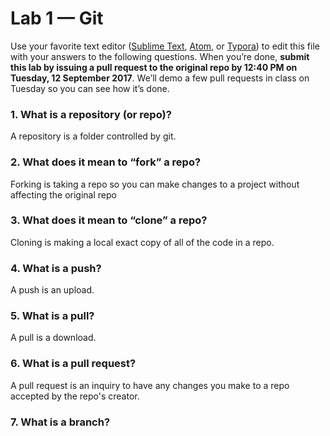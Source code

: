 # Lab 1 — Git

Use your favorite text editor ([Sublime Text](https://www.sublimetext.com/), [Atom](https://atom.io/), or [Typora](https://typora.io/)) to edit this file with your answers to the following questions. When you’re done, **submit this lab by issuing a pull request to the original repo by 12:40 PM on Tuesday, 12 September 2017**. We’ll demo a few pull requests in class on Tuesday so you can see how it’s done.

### 1. What is a repository (or repo)?
A repository is a folder controlled by git.
### 2. What does it mean to “fork” a repo?
Forking is taking a repo so you can make changes to a project without affecting the original repo
### 3. What does it mean to “clone” a repo?
Cloning is making a local exact copy of all of the code in a repo.
### 4. What is a push?
A push is an upload.
### 5. What is a pull?
A pull is a download.
### 6. What is a pull request?
A pull request is an inquiry to have any changes you make to a repo accepted by the repo's creator.
### 7. What is a branch?
